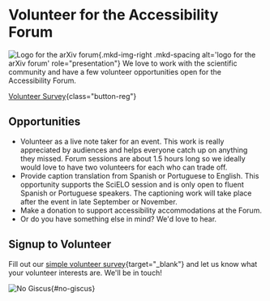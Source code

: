 # Volunteer for the Accessibility Forum

![Logo for the arXiv forum](../../assets/arxiv-forum-logo-full-2024.svg){.mkd-img-right .mkd-spacing alt='logo for the arXiv forum' role="presentation"}
We love to work with the scientific community and have a few volunteer opportunities open for the Accessibility Forum.

[Volunteer Survey](https://cornell.ca1.qualtrics.com/jfe/form/SV_9WtrvBmiRG5DmB0){class="button-reg"}

## Opportunities
- Volunteer as a live note taker for an event. This work is really appreciated by audiences and helps everyone catch up on anything they missed. Forum sessions are about 1.5 hours long so we ideally would love to have two volunteers for each who can trade off.
- Provide caption translation from Spanish or Portuguese to English. This opportunity supports the SciELO session and is only open to fluent Spanish or Portuguese speakers. The captioning work will take place after the event in late September or November.
- Make a donation to support accessibility accommodations at the Forum.
- Or do you have something else in mind? We'd love to hear.

## Signup to Volunteer
Fill out our [simple volunteer survey](https://cornell.ca1.qualtrics.com/jfe/form/SV_9WtrvBmiRG5DmB0){target="_blank"} and let us know what your volunteer interests are. We'll be in touch!

![No Giscus](){#no-giscus}
